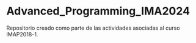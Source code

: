 # Advanced_Programming_IMA2024
Repositorio creado como parte de las actividades asociadas al curso IMAP2018-1.
